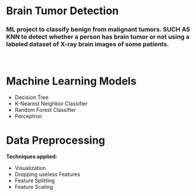 
<h1>Brain Tumor Detection</h1>
<h3>ML project to classify benign from malignant tumors.                                          
 SUCH AS KNN to detect whether a person has brain tumor or not using a labeled dataset of X-ray brain images of some patients.     </h3>
</br>

<h1>Machine Learning Models</h1>

- Decision Tree
- K-Nearest Neighbor Classifier
- Random Forest Classifier
- Perceptron

<h1>Data Preprocessing</h1>

**Techniques applied:</br>**

 - Visualization 
 - Dropping useless Features
 - Feature Splitting 
 - Feature Scaling
